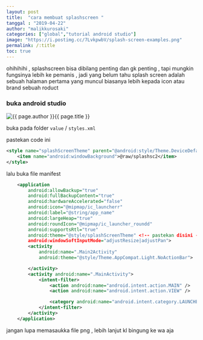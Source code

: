 ```yaml
---
layout: post
title:  "cara membuat splashscreen "
tanggal : "2019-04-22"
author: "malikkurosaki"
categories: ["global","tutorial android studio"]
image: "https://i.postimg.cc/7LvkpwbV/splash-screen-examples.png"
permalink: /:title
toc: true
---
```



ohihihihi , splashscreen bisa dibilang penting dan gk penting , tapi mungkin fungsinya lebih ke pemanis , jadi yang belum tahu splash screen adalah sebuah halaman pertama yang muncul biasanya lebih kepada icon atau brand sebuah roduct <!-- more -->

### buka android studio
![{{ page.author }}{{ page.title }}](https://i.postimg.cc/nLfy32wS/image.png)

buka pada folder `value` / `styles.xml` 

pastekan code ini

``` xml
<style name="splashScreenTheme" parent="@android:style/Theme.DeviceDefault.Light.NoActionBar">
    <item name="android:windowBackground">@raw/splashsc2</item>
</style>

```

lalu buka file manifest

``` xml
    <application
        android:allowBackup="true"
        android:fullBackupContent="true"
        android:hardwareAccelerated="false"
        android:icon="@mipmap/ic_launcherr"
        android:label="@string/app_name"
        android:largeHeap="true"
        android:roundIcon="@mipmap/ic_launcher_roundd"
        android:supportsRtl="true"
        android:theme="@style/splashScreenTheme" <!-- pastekan disini -->
        android:windowSoftInputMode="adjustResize|adjustPan">
        <activity
            android:name=".Main2Activity"
            android:theme="@style/Theme.AppCompat.Light.NoActionBar">

        </activity>
        <activity android:name=".MainActivity">
            <intent-filter>
                <action android:name="android.intent.action.MAIN" />
                <action android:name="android.intent.action.VIEW" />

                <category android:name="android.intent.category.LAUNCHER" />
            </intent-filter>
        </activity>
    </application>
```

jangan lupa memasaukka file png , lebih lanjut kl bingung ke wa aja